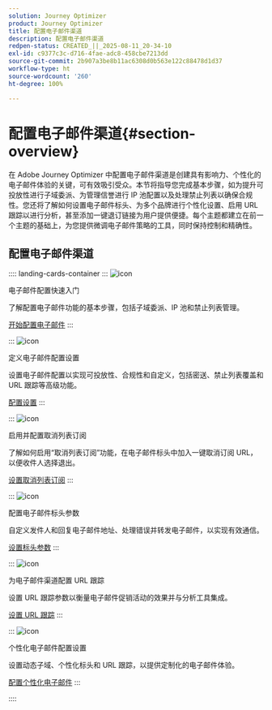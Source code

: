 ```yaml
---
solution: Journey Optimizer
product: Journey Optimizer
title: 配置电子邮件渠道
description: 配置电子邮件渠道
redpen-status: CREATED_||_2025-08-11_20-34-10
exl-id: c9377c3c-d716-4fae-adc8-458cbe7213dd
source-git-commit: 2b907a3be8b11ac6308d0b563e122c88478d1d37
workflow-type: ht
source-wordcount: '260'
ht-degree: 100%

---
```


# 配置电子邮件渠道{#section-overview}

在 Adobe Journey Optimizer 中配置电子邮件渠道是创建具有影响力、个性化的电子邮件体验的关键，可有效吸引受众。本节将指导您完成基本步骤，如为提升可投放性进行子域委派、为管理信誉进行 IP 池配置以及处理禁止列表以确保合规性。您还将了解如何设置电子邮件标头、为多个品牌进行个性化设置、启用 URL 跟踪以进行分析，甚至添加一键退订链接为用户提供便捷。每个主题都建立在前一个主题的基础上，为您提供微调电子邮件策略的工具，同时保持控制和精确性。

## 配置电子邮件渠道

:::: landing-cards-container
:::
![icon](https://cdn.experienceleague.adobe.com/icons/circle-play.svg?lang=zh-Hans)

电子邮件配置快速入门

了解配置电子邮件功能的基本步骤，包括子域委派、IP 池和禁止列表管理。

[开始配置电子邮件](../using/email/get-started-email-config.md)
:::

:::
![icon](https://cdn.experienceleague.adobe.com/icons/gear.svg)

定义电子邮件配置设置

设置电子邮件配置以实现可投放性、合规性和自定义，包括密送、禁止列表覆盖和 URL 跟踪等高级功能。

[配置设置](../using/email/email-settings.md)
:::

:::
![icon](https://cdn.experienceleague.adobe.com/icons/list-check.svg)

启用并配置取消列表订阅

了解如何启用“取消列表订阅”功能，在电子邮件标头中加入一键取消订阅 URL，以便收件人选择退出。

[设置取消列表订阅](../using/email/list-unsubscribe.md)
:::

:::
![icon](https://cdn.experienceleague.adobe.com/icons/gear.svg)

配置电子邮件标头参数

自定义发件人和回复电子邮件地址、处理错误并转发电子邮件，以实现有效通信。

[设置标头参数](../using/email/header-parameters.md)
:::

:::
![icon](https://cdn.experienceleague.adobe.com/icons/chart-line.svg)

为电子邮件渠道配置 URL 跟踪

设置 URL 跟踪参数以衡量电子邮件促销活动的效果并与分析工具集成。

[设置 URL 跟踪](../using/email/url-tracking.md)
:::

:::
![icon](https://cdn.experienceleague.adobe.com/icons/bullseye.svg)

个性化电子邮件配置设置

设置动态子域、个性化标头和 URL 跟踪，以提供定制化的电子邮件体验。

[配置个性化电子邮件](../using/email/surface-personalization.md)
:::

::::
